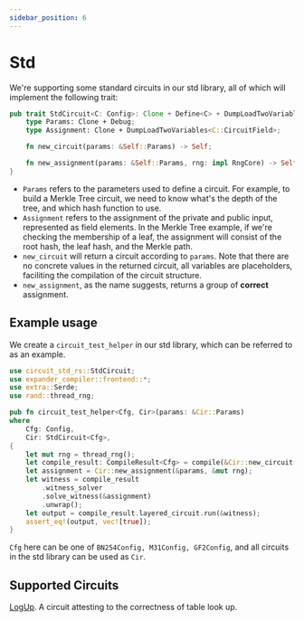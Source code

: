 ```yaml
---
sidebar_position: 6
---
```


# Std

We're supporting some standard circuits in our std library, all of which will implement the following trait:

```rust
pub trait StdCircuit<C: Config>: Clone + Define<C> + DumpLoadTwoVariables<Variable> {
    type Params: Clone + Debug;
    type Assignment: Clone + DumpLoadTwoVariables<C::CircuitField>;

    fn new_circuit(params: &Self::Params) -> Self;

    fn new_assignment(params: &Self::Params, rng: impl RngCore) -> Self::Assignment;
}
```

- `Params` refers to the parameters used to define a circuit. For example, to build a Merkle Tree circuit, we need to know what's the depth of the tree, and which hash function to use.
- `Assignment` refers to the assignment of the private and public input, represented as field elements. In the Merkle Tree example, if we're checking the membership of a leaf, the assignment will consist of the root hash, the leaf hash, and the Merkle path.
- `new_circuit` will return a circuit according to `params`. Note that there are no concrete values in the returned circuit, all variables are placeholders, faciliting the compilation of the circuit structure.
- `new_assignment`, as the name suggests, returns a group of **correct** assignment.

## Example usage

We create a `circuit_test_helper` in our std library, which can be referred to as an example.

```rust
use circuit_std_rs::StdCircuit;
use expander_compiler::frontend::*;
use extra::Serde;
use rand::thread_rng;

pub fn circuit_test_helper<Cfg, Cir>(params: &Cir::Params)
where
    Cfg: Config,
    Cir: StdCircuit<Cfg>,
{
    let mut rng = thread_rng();
    let compile_result: CompileResult<Cfg> = compile(&Cir::new_circuit(&params)).unwrap();
    let assignment = Cir::new_assignment(&params, &mut rng);
    let witness = compile_result
        .witness_solver
        .solve_witness(&assignment)
        .unwrap();
    let output = compile_result.layered_circuit.run(&witness);
    assert_eq!(output, vec![true]);
}
```

`Cfg` here can be one of `BN254Config, M31Config, GF2Config`, and all circuits in the std library can be used as `Cir`.

## Supported Circuits

[LogUp](../std/logup.md). A circuit attesting to the correctness of table look up.

